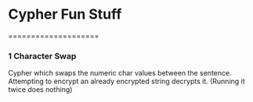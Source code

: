 # Cypher Fun Stuff
====================

### 1 Character Swap

Cypher which swaps the numeric char values between the sentence. Attempting to encrypt an already encrypted string decrypts it. (Running it twice does nothing)
